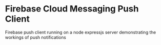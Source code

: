 Firebase Cloud Messaging Push Client
===================================
Firebase push client running on a node expressjs server demonstrating the workings of push notifications
